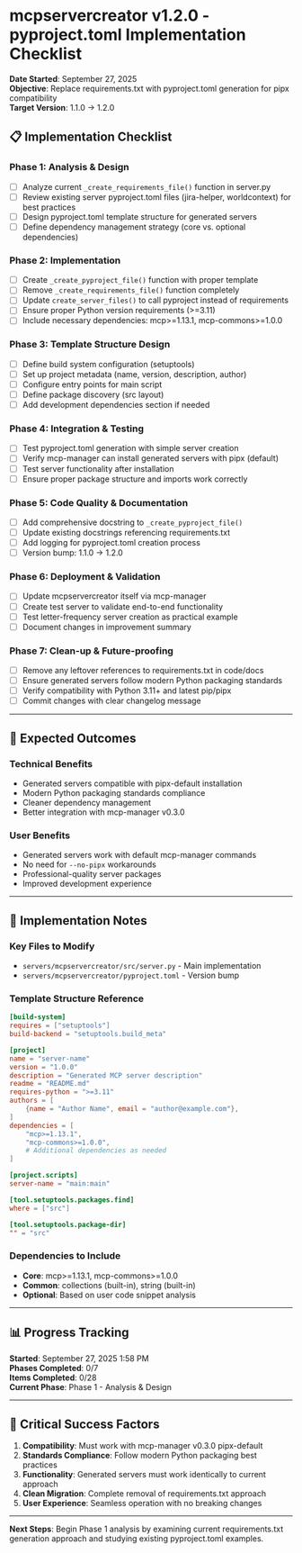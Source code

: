 # mcpservercreator v1.2.0 - pyproject.toml Implementation Checklist

**Date Started**: September 27, 2025  
**Objective**: Replace requirements.txt with pyproject.toml generation for pipx compatibility  
**Target Version**: 1.1.0 → 1.2.0

## **📋 Implementation Checklist**

### **Phase 1: Analysis & Design**
- [ ] Analyze current `_create_requirements_file()` function in server.py
- [ ] Review existing server pyproject.toml files (jira-helper, worldcontext) for best practices
- [ ] Design pyproject.toml template structure for generated servers
- [ ] Define dependency management strategy (core vs. optional dependencies)

### **Phase 2: Implementation**
- [ ] Create `_create_pyproject_file()` function with proper template
- [ ] Remove `_create_requirements_file()` function completely
- [ ] Update `create_server_files()` to call pyproject instead of requirements
- [ ] Ensure proper Python version requirements (>=3.11)
- [ ] Include necessary dependencies: mcp>=1.13.1, mcp-commons>=1.0.0

### **Phase 3: Template Structure Design**
- [ ] Define build system configuration (setuptools)
- [ ] Set up project metadata (name, version, description, author)
- [ ] Configure entry points for main script
- [ ] Define package discovery (src layout)
- [ ] Add development dependencies section if needed

### **Phase 4: Integration & Testing**
- [ ] Test pyproject.toml generation with simple server creation
- [ ] Verify mcp-manager can install generated servers with pipx (default)
- [ ] Test server functionality after installation
- [ ] Ensure proper package structure and imports work correctly

### **Phase 5: Code Quality & Documentation**
- [ ] Add comprehensive docstring to `_create_pyproject_file()`
- [ ] Update existing docstrings referencing requirements.txt
- [ ] Add logging for pyproject.toml creation process
- [ ] Version bump: 1.1.0 → 1.2.0

### **Phase 6: Deployment & Validation**
- [ ] Update mcpservercreator itself via mcp-manager
- [ ] Create test server to validate end-to-end functionality  
- [ ] Test letter-frequency server creation as practical example
- [ ] Document changes in improvement summary

### **Phase 7: Clean-up & Future-proofing**
- [ ] Remove any leftover references to requirements.txt in code/docs
- [ ] Ensure generated servers follow modern Python packaging standards
- [ ] Verify compatibility with Python 3.11+ and latest pip/pipx
- [ ] Commit changes with clear changelog message

---

## **🎯 Expected Outcomes**

### **Technical Benefits**
- Generated servers compatible with pipx-default installation
- Modern Python packaging standards compliance
- Cleaner dependency management
- Better integration with mcp-manager v0.3.0

### **User Benefits**
- Generated servers work with default mcp-manager commands
- No need for `--no-pipx` workarounds
- Professional-quality server packages
- Improved development experience

---

## **🔧 Implementation Notes**

### **Key Files to Modify**
- `servers/mcpservercreator/src/server.py` - Main implementation
- `servers/mcpservercreator/pyproject.toml` - Version bump

### **Template Structure Reference**
```toml
[build-system]
requires = ["setuptools"]
build-backend = "setuptools.build_meta"

[project]
name = "server-name"
version = "1.0.0"
description = "Generated MCP server description"
readme = "README.md"
requires-python = ">=3.11"
authors = [
    {name = "Author Name", email = "author@example.com"},
]
dependencies = [
    "mcp>=1.13.1",
    "mcp-commons>=1.0.0",
    # Additional dependencies as needed
]

[project.scripts]
server-name = "main:main"

[tool.setuptools.packages.find]
where = ["src"]

[tool.setuptools.package-dir]
"" = "src"
```

### **Dependencies to Include**
- **Core**: mcp>=1.13.1, mcp-commons>=1.0.0
- **Common**: collections (built-in), string (built-in)
- **Optional**: Based on user code snippet analysis

---

## **📊 Progress Tracking**

**Started**: September 27, 2025 1:58 PM  
**Phases Completed**: 0/7  
**Items Completed**: 0/28  
**Current Phase**: Phase 1 - Analysis & Design

---

## **🚨 Critical Success Factors**

1. **Compatibility**: Must work with mcp-manager v0.3.0 pipx-default
2. **Standards Compliance**: Follow modern Python packaging best practices
3. **Functionality**: Generated servers must work identically to current approach
4. **Clean Migration**: Complete removal of requirements.txt approach
5. **User Experience**: Seamless operation with no breaking changes

---

**Next Steps**: Begin Phase 1 analysis by examining current requirements.txt generation approach and studying existing pyproject.toml examples.
